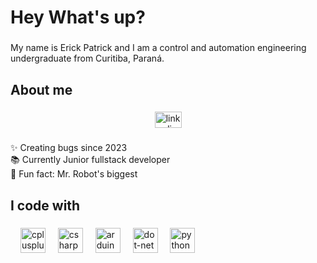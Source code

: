 <h1 align="left">Hey What's up?</h1>

###

<p align="left">My name is Erick Patrick and I am a control and automation engineering undergraduate from Curitiba, Paraná.</p>

###

<h2 align="left">About me</h2>

###

<div align="center">
  <a href="https://www.linkedin.com/in/erick-patrick-abb016247/" target="_blank">
    <img src="https://raw.githubusercontent.com/maurodesouza/profile-readme-generator/master/src/assets/icons/social/linkedin/default.svg" width="43" height="26" alt="linkedin logo"  />
  </a>
</div>

###

<p align="left">✨ Creating bugs since 2023<br>📚 Currently Junior fullstack developer<br>🎲 Fun fact: Mr. Robot's biggest 
</p>

###

<h2 align="left">I code with</h2>

###

<div align="left">
  <img width="12" />
  <img src="https://cdn.jsdelivr.net/gh/devicons/devicon/icons/cplusplus/cplusplus-original.svg" height="40" alt="cplusplus logo"  />
  <img width="12" />
  <img src="https://cdn.jsdelivr.net/gh/devicons/devicon/icons/csharp/csharp-original.svg" height="40" alt="csharp logo"  />
  <img width="12" />
  <img src="https://cdn.jsdelivr.net/gh/devicons/devicon/icons/arduino/arduino-original.svg" height="40" alt="arduino logo"  />
  <img width="12" />
  <img src="https://cdn.jsdelivr.net/gh/devicons/devicon/icons/dot-net/dot-net-original.svg" height="40" alt="dot-net logo"  />
  <img width="12" />
  <img src="https://cdn.jsdelivr.net/gh/devicons/devicon/icons/python/python-original.svg" height="40" alt="python logo"  />
  <img width="12" />
</div>

###
